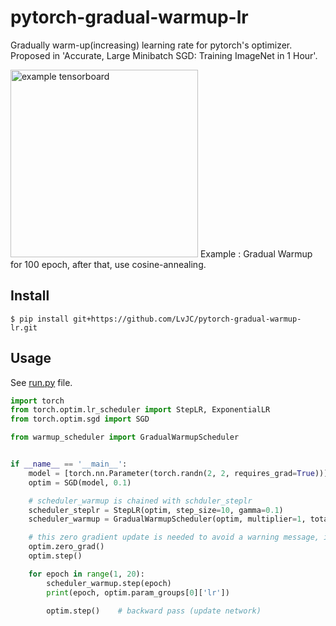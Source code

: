# pytorch-gradual-warmup-lr

Gradually warm-up(increasing) learning rate for pytorch's optimizer. Proposed in 'Accurate, Large Minibatch SGD: Training ImageNet in 1 Hour'.

<img src="asset/tensorboard.png" alt="example tensorboard" width="300" height="whatever">
Example : Gradual Warmup for 100 epoch, after that, use cosine-annealing.

## Install

```
$ pip install git+https://github.com/LvJC/pytorch-gradual-warmup-lr.git
```

## Usage

See [run.py](warmup_scheduler/run.py) file.

```python
import torch
from torch.optim.lr_scheduler import StepLR, ExponentialLR
from torch.optim.sgd import SGD

from warmup_scheduler import GradualWarmupScheduler


if __name__ == '__main__':
    model = [torch.nn.Parameter(torch.randn(2, 2, requires_grad=True))]
    optim = SGD(model, 0.1)

    # scheduler_warmup is chained with schduler_steplr
    scheduler_steplr = StepLR(optim, step_size=10, gamma=0.1)
    scheduler_warmup = GradualWarmupScheduler(optim, multiplier=1, total_epoch=5, after_scheduler=scheduler_steplr)

    # this zero gradient update is needed to avoid a warning message, issue #8.
    optim.zero_grad()
    optim.step()

    for epoch in range(1, 20):
        scheduler_warmup.step(epoch)
        print(epoch, optim.param_groups[0]['lr'])

        optim.step()    # backward pass (update network)
```
